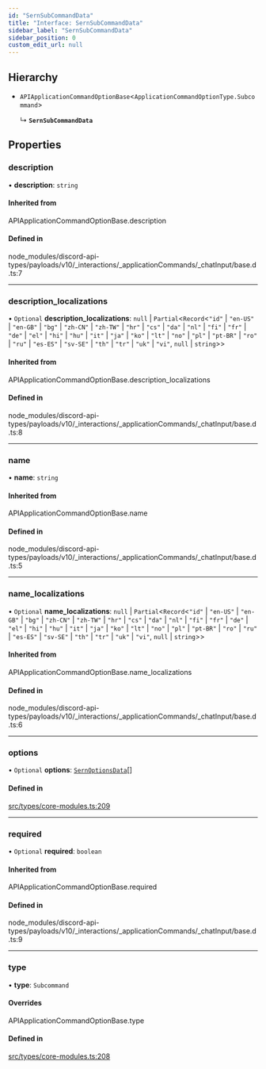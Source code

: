 ```yaml
---
id: "SernSubCommandData"
title: "Interface: SernSubCommandData"
sidebar_label: "SernSubCommandData"
sidebar_position: 0
custom_edit_url: null
---
```


## Hierarchy

- `APIApplicationCommandOptionBase`<`ApplicationCommandOptionType.Subcommand`\>

  ↳ **`SernSubCommandData`**

## Properties

### description

• **description**: `string`

#### Inherited from

APIApplicationCommandOptionBase.description

#### Defined in

node_modules/discord-api-types/payloads/v10/_interactions/_applicationCommands/_chatInput/base.d.ts:7

___

### description\_localizations

• `Optional` **description\_localizations**: ``null`` \| `Partial`<`Record`<``"id"`` \| ``"en-US"`` \| ``"en-GB"`` \| ``"bg"`` \| ``"zh-CN"`` \| ``"zh-TW"`` \| ``"hr"`` \| ``"cs"`` \| ``"da"`` \| ``"nl"`` \| ``"fi"`` \| ``"fr"`` \| ``"de"`` \| ``"el"`` \| ``"hi"`` \| ``"hu"`` \| ``"it"`` \| ``"ja"`` \| ``"ko"`` \| ``"lt"`` \| ``"no"`` \| ``"pl"`` \| ``"pt-BR"`` \| ``"ro"`` \| ``"ru"`` \| ``"es-ES"`` \| ``"sv-SE"`` \| ``"th"`` \| ``"tr"`` \| ``"uk"`` \| ``"vi"``, ``null`` \| `string`\>\>

#### Inherited from

APIApplicationCommandOptionBase.description\_localizations

#### Defined in

node_modules/discord-api-types/payloads/v10/_interactions/_applicationCommands/_chatInput/base.d.ts:8

___

### name

• **name**: `string`

#### Inherited from

APIApplicationCommandOptionBase.name

#### Defined in

node_modules/discord-api-types/payloads/v10/_interactions/_applicationCommands/_chatInput/base.d.ts:5

___

### name\_localizations

• `Optional` **name\_localizations**: ``null`` \| `Partial`<`Record`<``"id"`` \| ``"en-US"`` \| ``"en-GB"`` \| ``"bg"`` \| ``"zh-CN"`` \| ``"zh-TW"`` \| ``"hr"`` \| ``"cs"`` \| ``"da"`` \| ``"nl"`` \| ``"fi"`` \| ``"fr"`` \| ``"de"`` \| ``"el"`` \| ``"hi"`` \| ``"hu"`` \| ``"it"`` \| ``"ja"`` \| ``"ko"`` \| ``"lt"`` \| ``"no"`` \| ``"pl"`` \| ``"pt-BR"`` \| ``"ro"`` \| ``"ru"`` \| ``"es-ES"`` \| ``"sv-SE"`` \| ``"th"`` \| ``"tr"`` \| ``"uk"`` \| ``"vi"``, ``null`` \| `string`\>\>

#### Inherited from

APIApplicationCommandOptionBase.name\_localizations

#### Defined in

node_modules/discord-api-types/payloads/v10/_interactions/_applicationCommands/_chatInput/base.d.ts:6

___

### options

• `Optional` **options**: [`SernOptionsData`](../modules.md#sernoptionsdata)[]

#### Defined in

[src/types/core-modules.ts:209](https://github.com/sern-handler/handler/blob/91b3768e376cfe22ec37d8ab44f4e4a4dfe8a1e8/src/types/core-modules.ts#L209)

___

### required

• `Optional` **required**: `boolean`

#### Inherited from

APIApplicationCommandOptionBase.required

#### Defined in

node_modules/discord-api-types/payloads/v10/_interactions/_applicationCommands/_chatInput/base.d.ts:9

___

### type

• **type**: `Subcommand`

#### Overrides

APIApplicationCommandOptionBase.type

#### Defined in

[src/types/core-modules.ts:208](https://github.com/sern-handler/handler/blob/91b3768e376cfe22ec37d8ab44f4e4a4dfe8a1e8/src/types/core-modules.ts#L208)
